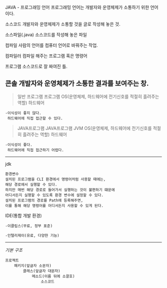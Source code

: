 JAVA - 프로그래밍 언어
	프로그래밍 언어는 개발자와 운영체제가 소통하기 위한 언어이다.
	
소스코드
	개발자와 운영체제가 소통할 것을 글로 작성해 놓은 것.

소스파일(.java)
	소스코드를 작성해 놓은 파일	

컴파일
	사람의 언어를 컴퓨터 언어로 바꿔주는 작업.

컴파일러
	컴파일 해주는 프로그램 혹은 명령어

프로그램
	소스코드로 잘 짜여진 틀.

콘솔
	개발자와 운영체제가 소통한 결과를 보여주는 창.
-------------------------------------------------------------------
> 일반 프로그램
	프로그램
	OS(운영체제, 하드웨어에 전기신호를 적절히 흘려주는 역할)
	하드웨어

	-이식성이 좋지 않다.
	 하드웨어에 직접 접근할 수 있다.

> JAVA프로그램
	JAVA프로그램
	JVM
	OS(운영체제, 하드웨어에 전기신호를 적절히 흘려주는 역할)
	하드웨어

	-이식성이 좋다.
	 하드웨어에 직접 접근하기 어렵다.


-------------------------------------------------------------------
jdk

	환경변수
	설치된 프로그램을 CLI 환경에서 명령어처럼 사용할 때에는,
	해당 경로에서 실행할 수 있다.
	하지만 매번 해당 경로로 들어가서 실행하는 것이 불편하기 떄문에
	어디서든지 실행할 수 있도록 환경 변수에 설정할 수 있다.
	설치된 프로그램의 경로를 Path에 등록해주면,
	이를 통해 해당 명령어를 어디서든지 사용할 수 있게 된다.


IDE(통합 개발 환경)

	-이클립스(무료, 정부 표준)
 
	-인텔리제이(유료, 다양한 기능)
-------------------------------------------------------------------
*기본 구조*

	프로젝트
		패키지(앞글자 소문자)
			클래스(앞글자 대문자)
				메소드(이름 뒤에 소괄호)
					소스코드

